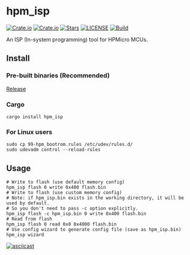 # hpm_isp

[![Crate.io](https://img.shields.io/crates/v/hpm_isp)](https://crates.io/crates/hpm_isp)
[![Crate.io](https://img.shields.io/crates/d/hpm_isp)](https://crates.io/crates/hpm_isp)
[![Stars](https://img.shields.io/github/stars/tfx2001/hpm_isp)](https://github.com/tfx2001/hpm_isp)
[![LICENSE](https://img.shields.io/github/license/tfx2001/hpm_isp)](https://github.com/tfx2001/hpm_isp/blob/main/LICENSE)
[![Build](https://github.com/tfx2001/hpm_isp/actions/workflows/build.yml/badge.svg)](https://github.com/tfx2001/hpm_isp/actions/workflows/build.yml)

An ISP (In-system programming) tool for HPMicro MCUs.

## Install

### Pre-built binaries (Recommended)

[Release](https://github.com/tfx2001/hpm_isp/releases/latest)

### Cargo

```shell
cargo install hpm_isp
```

### For Linux users

```shell
sudo cp 99-hpm_bootrom.rules /etc/udev/rules.d/
sudo udevadm control --reload-rules
```

## Usage

```shell
# Write to flash (use default memory config)
hpm_isp flash 0 write 0x400 flash.bin
# Write to flash (use custom memory config)
# Note: if hpm_isp.bin exists in the working directory, it will be used by default.
# So you don't need to pass -c option explicitly.
hpm_isp flash -c hpm_isp.bin 0 write 0x400 flash.bin
# Read from flash
hpm_isp flash 0 read 0x0 0x4000 flash.bin
# Use config wizard to generate config file (save as hpm_isp.bin)
hpm_isp wizard
```

[![asciicast](https://asciinema.org/a/491359.svg)](https://asciinema.org/a/491359)
